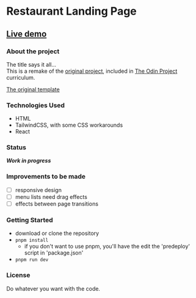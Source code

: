 # Restaurant Landing Page

## [Live demo](https://cozmarares.github.io/restaurant-react/)

### About the project

The title says it all... \
This is a remake of the [original project](https://github.com/CozmaRares/odin-project-restaurant), included in [The Odin Project](https://www.theodinproject.com/dashboard) curriculum.

[The original template](https://beerpub.weblium.site/)

### Technologies Used

* HTML
* TailwindCSS, with some CSS workarounds
* React

### Status

___Work in progress___

### Improvements to be made

* [ ] responsive design
* [ ] menu lists need drag effects
* [ ] effects between page transitions

### Getting Started

* download or clone the repository
* `pnpm install`
  * if you don't want to use pnpm, you'll have the edit the 'predeploy' script in 'package.json'
* `pnpm run dev`

### License

Do whatever you want with the code.
